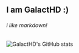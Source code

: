 ## I am GalactHD :)
<h6>i like markdown!</h6>

![GalactHD's GitHub stats](https://github-readme-stats.vercel.app/api?username=GalactHD&show_icons=true&theme=dark)

